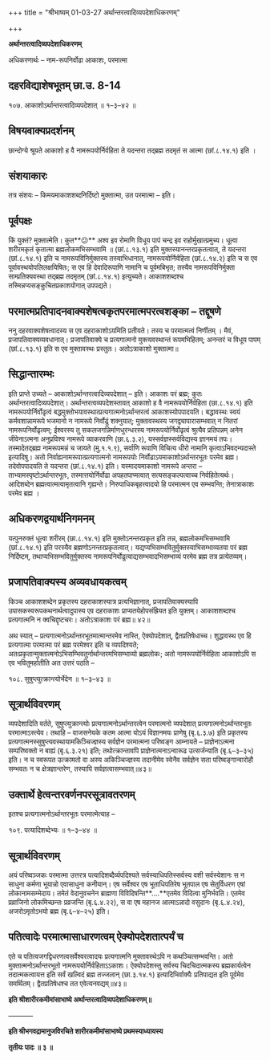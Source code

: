 +++
title = "श्रीभाष्यम् 01-03-27 अर्थान्तरत्वादिव्यपदेशाधिकरणम्"

+++


**अर्थान्तरत्वादिव्यपदेशाधिकरणम्**

अधिकरणार्थः – नाम-रूपनिर्वोढा आकाशः, परमात्मा

## दहरविद्याशेषभूतम् छा.उ. 8-14

१०७. आकाशोऽर्थान्तरत्वादिव्यपदेशात् ॥ १–३–४२ ॥

## विषयवाक्यप्रदर्शनम्

छान्दोग्ये श्रूयते आकाशो ह वै नामरूपयोर्निर्वहिता ते यदन्तरा तद्ब्रह्म तदमृतं स आत्मा (छां.८.१४.१) इति ।

## संशयाकारः

तत्र संशयः – किमयमाकाशशब्दनिर्दिष्टो मुक्तात्मा, उत परमात्मा – इति।

## पूर्वपक्षः

किं युक्तं? मुक्तात्मेति। कुत**😕** अश्व इव रोमाणि विधूय पापं चन्द्र इव राहोर्मुखात्प्रमुच्य। धूत्वा शरीरमकृतं कृतात्मा ब्रह्मलोकमभिसम्भवामि ॥ (छां.८.१३.१) इति मुक्तस्यानन्तरप्रकृतत्वात्, ते यदन्तरा (छां.८.१४.१) इति च नामरूपविनिर्मुक्तस्य तस्याभिधानात्, नामरूपयोर्निर्वहिता (छां.८.१४.२) इति च स एव पूर्वावस्थयोपलिलक्षयिषितः; स एव हि देवादिरूपाणि नामानि च पूर्वमबिभृत; तस्यैव नामरूपविनिर्मुक्ता साम्प्रतिक्यवस्था तद्ब्रह्म तदमृतम् (छां.८.१४.१) इत्युच्यते। आकाशशब्दश्च तस्मिन्नप्यसङ्कुचितप्रकाशयोगात् उपपद्यते।

## परमात्मप्रतिपादनवाक्यशेषत्वकृतपरमात्मपरत्वशङ्का – तद्दूषणे

ननु दहरवाक्यशेषत्वादस्य स एव दहराकाशोऽयमिति प्रतीयते। तस्य च परमात्मत्वं निर्णीतम् । मैवं, प्रजापतिवाक्यव्यवधानात्। प्रजापतिवाक्ये च प्रत्यगात्मनो मुक्त्यवस्थान्तं रूपमभिहितम्; अनन्तरं च विधूय पापम् (छां.८.१३.१) इति स एव मुक्तावस्थः प्रस्तुतः। अतोऽत्राकाशो मुक्तात्मा॥

## सिद्धान्तारम्भः

इति प्राप्ते उच्यते – आकाशोऽर्थान्तरत्वादिव्यपदेशात् – इति। आकाशः परं ब्रह्म; कुतः अर्थान्तरत्वादिव्यपदेशात्। अर्थान्तरत्वव्यपदेशस्तावत् आकाशो ह वै नामरूपयोर्निर्वहिता (छा.८.१४.१) इति नामरूपयोर्निर्वोढृत्वं बद्धमुक्तोभयावस्थात्प्रत्यगात्मनोऽर्थान्तरत्वं आकाशस्योपपादयति। बद्धावस्थः स्वयं कर्मवशान्नामरूपे भजमानो न नामरूपे निर्वोढुं शक्नुयात्; मुक्तावस्थस्य जगद्व्यापारासम्भवात् न नितरां नामरूपनिर्वोढृत्वम्; ईश्वरस्य तु सकलजगन्निर्माणधुरन्धरस्य नामरूपयोर्निर्वोढृत्वं श्रुत्यैव प्रतिपन्नम् अनेन जीवेनाऽत्मना अनुप्रविश्य नामरूपे व्याकरवाणि (छा.६.३.२), यस्सर्वज्ञस्सर्वविद्यस्य ज्ञानमयं तपः। तस्मादेतद्ब्रह्म नामरूपमन्नं च जायते (मु.१.१.९), सर्वाणि रूपाणि विचित्य धीरो नामानि कृत्वाऽभिवदन्यदास्ते इत्यादिषु। अतो निर्वाह्यनामरूपात्प्रत्यगात्मनो नामरूपयोः निर्वोढाऽयमाकाशोऽर्थान्तरभूतः परमेव ब्रह्म। तदेवोपपादयति ते यदन्तरा (छां.८.१४.१) इति। यस्मादयमाकाशो नामरूपे अन्तरा – ताभ्यामस्पृष्टोऽर्थान्तरभूतः, तस्मात्तयोर्निर्वोढा अपहतपाप्मत्वात् सत्यसङ्कल्पत्वाच्च निर्वहितेत्यर्थः। आदिशब्देन ब्रह्मत्वात्मत्वामृतत्वानि गृह्यन्ते। निरुपाधिकबृहत्त्वादयो हि परमात्मन एव सम्भवन्ति; तेनात्राकाशः परमेव ब्रह्म ।

## अधिकरणद्वयार्थनिगमनम्

यत्पुनरुक्तं धूत्वा शरीरम् (छा.८.१४.१) इति मुक्तोऽनन्तरप्रकृत इति तन्न, ब्रह्मलोकमभिसम्भवामि (छां.८.१४.१) इति परस्यैव ब्रह्मणोऽनन्तरप्रकृतत्वात्। यद्यप्यभिसम्भवितुर्मुक्तस्याभिसम्भाव्यतया परं ब्रह्म निर्दिष्टम्, तथाप्यभिसम्भवितुर्मुक्तस्य नामरूपनिर्वोढुत्वाद्यसम्भवादभिसम्भाव्यं परमेव ब्रह्म तत्र प्रत्येतव्यम्।

## प्रजापतिवाक्यस्य अव्यवधायकत्वम्

किञ्च आकाशशब्देन प्रकृतस्य दहराकाशस्यात्र प्रत्यभिज्ञानात्, प्रजापतिवाक्यस्यापि उपासकस्वरूपकथनार्थत्वादुपास्य एव दहराकाशः प्राप्यतयेहोपसंह्रियत इति युक्तम्। आकाशशब्दश्च प्रत्यगात्मनि न क्वचिद्दृष्टचरः। अतोऽत्राकाशः परं ब्रह्म॥ ४२॥

अथ स्यात् – प्रत्यगात्मनोऽर्थान्तरभूतमात्मान्तरमेव नास्ति, ऐक्योपदेशात्, द्वैतप्रतिषेधाच्च। शुद्धावस्थ एव हि प्रत्यगात्मा परमात्मा परं ब्रह्म परमेश्वर इति च व्यपदिश्यते; अतःप्रकृतान्मुक्तात्मनोऽभिसम्भिवतुर्नार्थान्तरमभिसम्भाव्यो ब्रह्मलोकः; अतो नामरूपयोर्निर्वहिता आकाशोऽपि स एव भवितुमर्हातीति अत उत्तरं पठति –

१०८. सुषुप्त्युत्क्रान्त्योर्भेदेन ॥ १–३–४३ ॥

## सूत्रार्थविवरणम्

व्यपदेशादिति वर्तते, सुषुप्त्युक्रान्त्योः प्रत्यगात्मनोऽर्थान्तरत्वेन परमात्मनो व्यपदेशात् प्रत्यगात्मनोऽर्थान्तरभूतः परमात्माऽस्त्येव। तथाहि – वाजसनेयके कतम आत्मा योऽयं विज्ञानमयः प्राणेषु (बृ.६.३.७) इति प्रकृतस्य प्रत्यगात्मनस्सुषुप्त्यवस्थायामकिञ्चिज्ज्ञस्य सर्वज्ञेन परमात्मना परिष्वङ्ग आम्नायते – प्राज्ञेनाऽत्मना सम्परिष्वक्तो न बाह्यं (बृ.६.३.२१) इति; तथोत्क्रान्तावपि प्राज्ञेनात्मनाऽन्वारूढ उत्सर्जन्याति (बृ.६–३–३५) इति। न च स्वरूपत उत्क्रामतो वा अस्य अकिञ्चिज्ज्ञस्य तदानीमेव स्वेनैव सर्वज्ञेन सता परिष्वङ्गान्वारोहौ सम्भवतः न च क्षेत्रज्ञान्तरेण, तस्यापि सर्वज्ञत्वासम्भवात्॥४३॥

## उक्तार्थे हेत्वन्तरवर्णनपरसूत्रावतरणम्

इतश्च प्रत्यगात्मनोऽर्थान्तरभूतः परमात्मेत्याह –

१०९. पत्यादिशब्देभ्यः ॥ १–३–४४ ॥

## सूत्रार्थविवरणम्

अयं परिष्वञ्जकः परमात्मा उत्तरत्र पत्यादिशब्दैर्व्यपदिश्यते सर्वस्याधिपतिस्सर्वस्य वशी सर्वस्येशानः स न साधुना कर्मणा भूयान्नो एवासाधुना कनीयान्। एष सर्वेश्वर एष भूताधिपतिरेष भूतपाल एष सेतुर्विधरण एषां लोकानामसम्भेदाय। तमेतं वेदानुवचनेन ब्राह्मणा विविदिषन्ति**….**एतमेव विदित्वा मुनिर्भवति। एतमेव प्रव्राजिनो लोकमिच्छन्तः प्रव्रजन्ति (बृ.६.४.२२), स वा एष महानज आत्माऽन्नादो वसुदानः (बृ.६.४.२४), अजरोऽमृतोऽभयो ब्रह्म (बृ.६–४–२५) इति।

## पतित्वादेः परमात्मासाधारणत्वम् ऐक्योपदेशतात्पर्यं च

एते च पतित्वजगद्विधरणत्वसर्वेश्वरत्वादयः प्रत्यगात्मनि मुक्तावस्थेऽपि न कथञ्चित्सम्भवन्ति। अतो मुक्तात्मनोऽर्थान्तरभूतो नामरूपयोर्निर्वहिताऽऽकाशः। ऐक्योपदेशस्तु सर्वस्य चिदचिदात्मकस्य ब्रह्मकार्यत्वेन तदात्मकत्वायत्त इति सर्वं खल्विदं ब्रह्म तज्जलान् (छा.३.१४.१) इत्यादिभिर्वाक्यैः प्रतिपाद्यत इति पूर्वमेव समर्थितम्। द्वैतप्रतिषेधश्च तत एवेत्यनवद्यम्॥४३॥

**इति श्रीशारीरकमीमांसाभाष्ये अर्थान्तरत्वादिव्यपदेशाधिकरणम्॥**

———–

**इति श्रीभगवद्रामानुजविरचिते शारीरकमीमांसाभाष्ये प्रथमस्याध्यायस्य**

**तृतीयः पादः ॥ ३ ॥**




